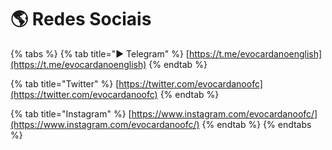 # 🌎 Redes Sociais

{% tabs %}
{% tab title="▶ Telegram" %}
[https://t.me/evocardanoenglish](https://t.me/evocardanoenglish)
{% endtab %}

{% tab title="Twitter" %}
[https://twitter.com/evocardanoofc](https://twitter.com/evocardanoofc)
{% endtab %}

{% tab title="Instagram" %}
[https://www.instagram.com/evocardanoofc/](https://www.instagram.com/evocardanoofc/)
{% endtab %}
{% endtabs %}

